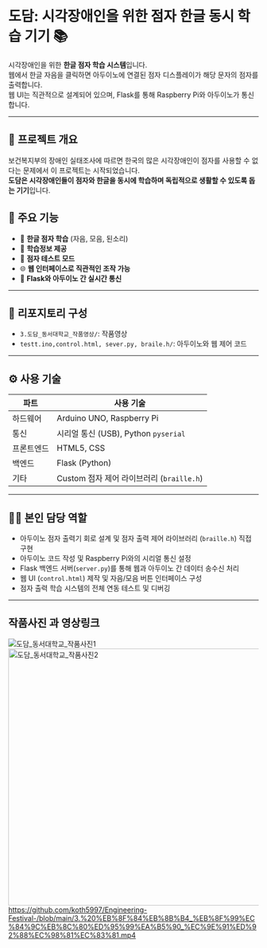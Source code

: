# 도담: 시각장애인을 위한 점자 한글 동시 학습 기기 📚


시각장애인을 위한 **한글 점자 학습 시스템**입니다.  
웹에서 한글 자음을 클릭하면 아두이노에 연결된 점자 디스플레이가 해당 문자의 점자를 출력합니다.  
웹 UI는 직관적으로 설계되어 있으며, Flask를 통해 Raspberry Pi와 아두이노가 통신합니다.

---

## 📌 프로젝트 개요

보건복지부의 장애인 실태조사에 따르면 한국의 많은 시각장애인이 점자를 사용할 수 없다는 문제에서 이 프로젝트는 시작되었습니다.  
**도담은 시각장애인들이 점자와 한글을 동시에 학습하며 독립적으로 생활할 수 있도록 돕는 기기**입니다.

## 🧩 주요 기능

- 📘 **한글 점자 학습** (자음, 모음, 된소리)
- 🧠 **학습정보 제공**
- 📝 **점자 테스트 모드**
- 🌐 **웹 인터페이스로 직관적인 조작 가능**
- 🔁 **Flask와 아두이노 간 실시간 통신**

---

## 📁 리포지토리 구성

- `3.도담_동서대학교_작품영상/`: 작품영상
- `testt.ino,control.html, sever.py, braile.h/`: 아두이노와 웹 제어 코드

---

## ⚙️ 사용 기술

| 파트 | 사용 기술 |
|------|-----------|
| 하드웨어 | Arduino UNO, Raspberry Pi |
| 통신 | 시리얼 통신 (USB), Python `pyserial` |
| 프론트엔드 | HTML5, CSS |
| 백엔드 | Flask (Python) |
| 기타 | Custom 점자 제어 라이브러리 (`braille.h`) |

---

## 👨‍💻 본인 담당 역할
- 아두이노 점자 출력기 회로 설계 및 점자 출력 제어 라이브러리 (`braille.h`) 직접 구현
- 아두이노 코드 작성 및 Raspberry Pi와의 시리얼 통신 설정
- Flask 백엔드 서버(`server.py`)를 통해 웹과 아두이노 간 데이터 송수신 처리
- 웹 UI (`control.html`) 제작 및 자음/모음 버튼 인터페이스 구성
- 점자 출력 학습 시스템의 전체 연동 테스트 및 디버깅

---
## 작품사진 과 영상링크
![도담_동서대학교_작품사진1](https://github.com/user-attachments/assets/7ba8856d-4728-4011-9e83-1103df19f869)
<img width="516" alt="도담_동서대학교_작품사진2" src="https://github.com/user-attachments/assets/36e6c234-e256-4738-abdf-a678a69b1d3f">
https://github.com/koth5997/Engineering-Festival-/blob/main/3.%20%EB%8F%84%EB%8B%B4_%EB%8F%99%EC%84%9C%EB%8C%80%ED%95%99%EA%B5%90_%EC%9E%91%ED%92%88%EC%98%81%EC%83%81.mp4
